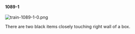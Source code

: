 #### 1089-1
![train-1089-1-0.png](https://github.com/lil-lab/nlvr/raw/master/nlvr/train/images/8/train-1089-1-0.png "train-1089-1-0.png")

There are two black items closely touching right wall of a box.